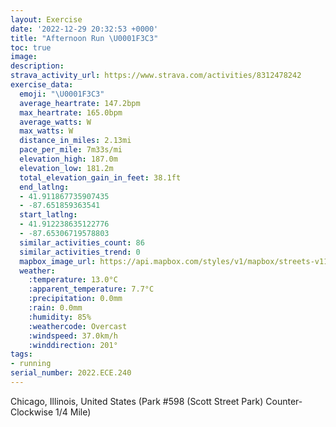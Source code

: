 ```yaml
---
layout: Exercise
date: '2022-12-29 20:32:53 +0000'
title: "Afternoon Run \U0001F3C3"
toc: true
image:
description:
strava_activity_url: https://www.strava.com/activities/8312478242
exercise_data:
  emoji: "\U0001F3C3"
  average_heartrate: 147.2bpm
  max_heartrate: 165.0bpm
  average_watts: W
  max_watts: W
  distance_in_miles: 2.13mi
  pace_per_mile: 7m33s/mi
  elevation_high: 187.0m
  elevation_low: 181.2m
  total_elevation_gain_in_feet: 38.1ft
  end_latlng:
  - 41.911867735907435
  - -87.651859363541
  start_latlng:
  - 41.912238635122776
  - -87.65306719578803
  similar_activities_count: 86
  similar_activities_trend: 0
  mapbox_image_url: https://api.mapbox.com/styles/v1/mapbox/streets-v11/static/path-5+787af2-1.0(g%7Bx~Fhl~uOA%7BBV%5BnAqB%5E_%40Ro%40I_GBGB%3FX%3FAq%40BMF%5BIqDGmI%3FeA%3FMHY%3FOA%5D%40g%40Cy%40Ci%40%40MDIPITUHCPEP%40VCDBBPA%5C%40lCAf%40Bj%40BJLVPJXDr%40%3Fh%40CJGLMJ%5BB_%40AgCC%5DGYWU%5DIqABMHQRITAPCdCBv%40HT%5CRPDvAERILMH_%40%40QCaDCWGMKOGEWGWAq%40BSBQLMVIXAV%40XCl%40DjA%40RHPLPLFRBnACRCHGFGLa%40BqA%3FaAEq%40IYKOUKWCiAFQHIFQb%40CL%3FzBBv%40DTHLNLRFlA%3FRCHELONe%40BYAqBG%7B%40IUIKQKm%40GwACk%40Ka%40%40SAS%3F_%40FIHA%5CD%7C%40GbA%40j%40DXDhACxBDnBA%7C%40BdAD%7CL%40XP%5EITWNoAnB),pin-s-s+e5b22e(-87.65141,41.91172),pin-s-f+89ae00(-87.65023000000001,41.91129999999999)/auto/800x800?access_token=pk.eyJ1Ijoiam9zaGJlY2ttYW4iLCJhIjoiY205eWR2aDd1MWZ6djJrbXc4a3M0bWZleiJ9.XiG9OWkNcZk2QzjJbxLB4A
  weather:
    :temperature: 13.0°C
    :apparent_temperature: 7.7°C
    :precipitation: 0.0mm
    :rain: 0.0mm
    :humidity: 85%
    :weathercode: Overcast
    :windspeed: 37.0km/h
    :winddirection: 201°
tags:
- running
serial_number: 2022.ECE.240
---
```

Chicago, Illinois, United States (Park #598 (Scott Street Park) Counter-Clockwise 1/4 Mile)
